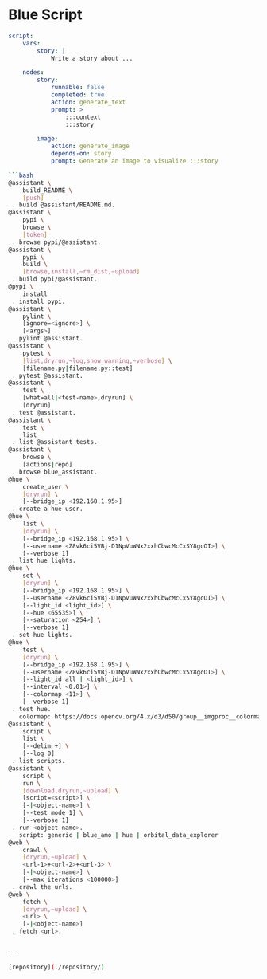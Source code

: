 # Blue Script

```yaml
script:
    vars:
        story: |
            Write a story about ...

    nodes:
        story:
            runnable: false
            completed: true
            action: generate_text
            prompt: >
                :::context
                :::story

        image:
            action: generate_image
            depends-on: story
            prompt: Generate an image to visualize :::story

```

```bash
```bash
@assistant \
	build_README \
	[push]
 . build @assistant/README.md.
@assistant \
	pypi \
	browse \
	[token]
 . browse pypi/@assistant.
@assistant \
	pypi \
	build \
	[browse,install,~rm_dist,~upload]
 . build pypi/@assistant.
@pypi \
	install
 . install pypi.
@assistant \
	pylint \
	[ignore=<ignore>] \
	[<args>]
 . pylint @assistant.
@assistant \
	pytest \
	[list,dryrun,~log,show_warning,~verbose] \
	[filename.py|filename.py::test]
 . pytest @assistant.
@assistant \
	test \
	[what=all|<test-name>,dryrun] \
	[dryrun]
 . test @assistant.
@assistant \
	test \
	list
 . list @assistant tests.
@assistant \
	browse \
	[actions|repo]
 . browse blue_assistant.
@hue \
	create_user \
	[dryrun] \
	[--bridge_ip <192.168.1.95>]
 . create a hue user.
@hue \
	list \
	[dryrun] \
	[--bridge_ip <192.168.1.95>] \
	[--username <Z8vk6ci5VBj-D1NpVuWNx2xxhCbwcMcCxSY8gcOI>] \
	[--verbose 1]
 . list hue lights.
@hue \
	set \
	[dryrun] \
	[--bridge_ip <192.168.1.95>] \
	[--username <Z8vk6ci5VBj-D1NpVuWNx2xxhCbwcMcCxSY8gcOI>] \
	[--light_id <light_id>] \
	[--hue <65535>] \
	[--saturation <254>] \
	[--verbose 1]
 . set hue lights.
@hue \
	test \
	[dryrun] \
	[--bridge_ip <192.168.1.95>] \
	[--username <Z8vk6ci5VBj-D1NpVuWNx2xxhCbwcMcCxSY8gcOI>] \
	[--light_id all | <light_id>] \
	[--interval <0.01>] \
	[--colormap <11>] \
	[--verbose 1]
 . test hue.
   colormap: https://docs.opencv.org/4.x/d3/d50/group__imgproc__colormap.html
@assistant \
	script \
	list \
	[--delim +] \
	[--log 0]
 . list scripts.
@assistant \
	script \
	run \
	[download,dryrun,~upload] \
	[script=<script>] \
	[-|<object-name>] \
	[--test_mode 1] \
	[--verbose 1]
 . run <object-name>.
   script: generic | blue_amo | hue | orbital_data_explorer
@web \
	crawl \
	[dryrun,~upload] \
	<url-1>+<url-2>+<url-3> \
	[-|<object-name>] \
	[--max_iterations <100000>]
 . crawl the urls.
@web \
	fetch \
	[dryrun,~upload] \
	<url> \
	[-|<object-name>]
 . fetch <url>.
```
```bash

---

[repository](./repository/)

